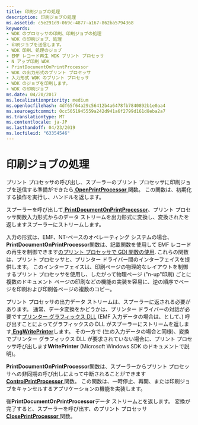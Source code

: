 ```yaml
---
title: 印刷ジョブの処理
description: 印刷ジョブの処理
ms.assetid: c5e291d9-069c-4877-a167-862ba5794368
keywords:
- WDK のプロセッサの印刷、印刷ジョブの処理
- WDK の印刷ジョブ、処理
- 印刷ジョブを送信します。
- WDK 印刷、処理のジョブ
- EMF レコード再生 WDK プリント プロセッサ
- N アップ印刷 WDK
- PrintDocumentOnPrintProcessor
- WDK の出力形式のプリント プロセッサ
- 入力形式 WDK のプリント プロセッサ
- WDK のジョブを印刷します。
- WDK の印刷ジョブ
ms.date: 04/20/2017
ms.localizationpriority: medium
ms.openlocfilehash: 4df65f64a29c56412b4a6478fb7840892b1e0aa4
ms.sourcegitcommit: 0cc5051945559a242d941a6f2799d161d8eba2a7
ms.translationtype: MT
ms.contentlocale: ja-JP
ms.lasthandoff: 04/23/2019
ms.locfileid: "63354546"
---
```

# <a name="processing-a-print-job"></a>印刷ジョブの処理





プリント プロセッサの呼び出し、スプーラーのプリント プロセッサに印刷ジョブを送信する準備ができたら[ **OpenPrintProcessor** ](https://msdn.microsoft.com/library/windows/hardware/ff559604)関数。 この関数は、初期化する操作を実行し、ハンドルを返します。

スプーラーを呼び出して[ **PrintDocumentOnPrintProcessor**](https://msdn.microsoft.com/library/windows/hardware/ff560724)、プリント プロセッサ関数入力形式からのデータ ストリームを出力形式に変換し、変換されたを返しますスプーラーにストリームします。

入力の形式は、EMF、NT-ベースのオペレーティング システムの場合、 **PrintDocumentOnPrintProcessor**関数は、記載関数を使用して EMF レコードの再生を制御できます[のプリント プロセッサで GDI 関数の使用](using-gdi-functions-in-print-processors.md). これらの関数は、プリント プロセッサと、プリンター ドライバー間のインターフェイスを提供します。 このインターフェイスは、印刷ページの物理的なレイアウトを制御するプリント プロセッサを使用し、したがって物理ページ ("n-up"印刷) ごとに複数のドキュメント ページの印刷などの機能の実装を容易に、逆の順序でページを印刷および印刷各ページの複数のコピー。

プリント プロセッサの出力データ ストリームは、スプーラーに返される必要があります。 通常、データ変換をかどうかは、プリンター ドライバーの対話が必要です[プリンター グラフィックス DLL](printer-graphics-dll.md) (EMF 入力データの場合は、として、) 呼び出すことによってグラフィックスの DLL がスプーラーにストリームを返します[ **EngWritePrinter**](https://msdn.microsoft.com/library/windows/hardware/ff565467)します。 その一方で (生の入力データの場合と同様)、変換でプリンター グラフィックス DLL が要求されていない場合に、プリント プロセッサ呼び出します**WritePrinter** (Microsoft Windows SDK のドキュメントで説明)。

**PrintDocumentOnPrintProcessor**関数は、スプーラーからプリント プロセッサへの非同期の呼び出しによって中断されることができます[ **ControlPrintProcessor** ](https://msdn.microsoft.com/library/windows/hardware/ff546352)関数。 この関数は、一時停止、再開、または印刷ジョブをキャンセルするアプリケーションの機能を実装します。

後**PrintDocumentOnPrintProcessor**データ ストリームとを返します。 変換が完了すると、スプーラーを呼び出す、のプリント プロセッサ[ **ClosePrintProcessor** ](https://msdn.microsoft.com/library/windows/hardware/ff545976)関数。

 

 




